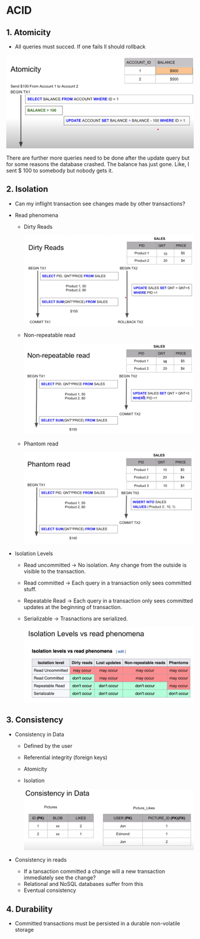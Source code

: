 # ACID

## 1. Atomicity
- All queries must succed. If one fails ll should rollback 

![Atomicity example](/images/acid_1.PNG)

There are further more queries need to be done after the update query but for some reasons the database crashed. The balance has just gone. Like, I sent $ 100 to somebody but nobody gets it.

## 2. Isolation
- Can my inflight transaction see changes made by other transactions?
- Read phenomena
    - Dirty Reads
  
        ![Dirty read](/images/dirty_read.PNG)


    - Non-repeatable read
  
        ![Non-repeatable read](/images/non-repeatable.PNG)

    - Phantom read
  
        ![phantom-read](/images/phantom_read.PNG)

- Isolation Levels
  - Read uncommitted -> No isolation. Any change from the outside is visible to the transaction.
  - Read committed -> Each query in a transaction only sees committed stuff.
  - Repeatable Read -> Each query in a transaction only sees committed updates at the beginning of transaction.
  - Serializable -> Trasnactions are serialized.
  
    ![Isolation levels vs read phenomena](/images/isolation_read.PNG)

## 3. Consistency
- Consistency in Data
  - Defined by the user
  - Referential integrity (foreign keys)
  - Atomicity
  - Isolation
  
    ![consistency in data](images/consistency.png)

- Consistency in reads
  - If a tansaction committed a change will a new transaction immediately see the change?
  - Relational and NoSQL databases suffer from this
  - Eventual consistency

## 4. Durability
- Committed transactions must be persisted in a durable non-volatile storage